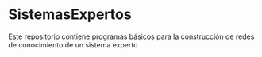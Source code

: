 # SistemasExpertos
Este repositorio contiene programas básicos para la construcción de redes de conocimiento de un sistema experto
